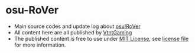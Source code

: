 # osu-RoVer

- Main source codes and update log about [osu!RoVer](https://www.roblox.com/games/6983932919/osu-RoVer)
- All content here are all published by [VtntGaming](https://github.com/VtntGaming)
- The published content is free to use under [MIT License](https://opensource.org/license/MIT), see [license file](https://github.com/VtntGaming/osu-RoVer/blob/main/LICENSE) for more information.
